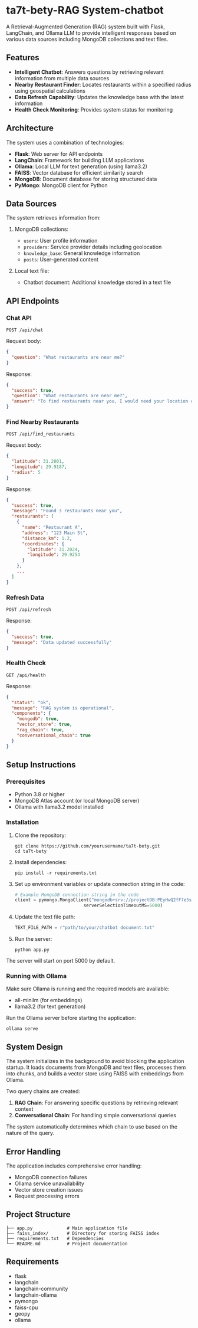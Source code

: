 # ta7t-bety-RAG System-chatbot

A Retrieval-Augmented Generation (RAG) system built with Flask, LangChain, and Ollama LLM to provide intelligent responses based on various data sources including MongoDB collections and text files.

## Features

- **Intelligent Chatbot**: Answers questions by retrieving relevant information from multiple data sources
- **Nearby Restaurant Finder**: Locates restaurants within a specified radius using geospatial calculations
- **Data Refresh Capability**: Updates the knowledge base with the latest information
- **Health Check Monitoring**: Provides system status for monitoring

## Architecture

The system uses a combination of technologies:

- **Flask**: Web server for API endpoints
- **LangChain**: Framework for building LLM applications
- **Ollama**: Local LLM for text generation (using llama3.2)
- **FAISS**: Vector database for efficient similarity search
- **MongoDB**: Document database for storing structured data
- **PyMongo**: MongoDB client for Python

## Data Sources

The system retrieves information from:

1. MongoDB collections:
   - `users`: User profile information
   - `providers`: Service provider details including geolocation
   - `knowledge_base`: General knowledge information
   - `posts`: User-generated content

2. Local text file:
   - Chatbot document: Additional knowledge stored in a text file

## API Endpoints

### Chat API
```
POST /api/chat
```
Request body:
```json
{
  "question": "What restaurants are near me?"
}
```
Response:
```json
{
  "success": true,
  "question": "What restaurants are near me?",
  "answer": "To find restaurants near you, I would need your location coordinates..."
}
```

### Find Nearby Restaurants
```
POST /api/find_restaurants
```
Request body:
```json
{
  "latitude": 31.2001,
  "longitude": 29.9187,
  "radius": 5
}
```
Response:
```json
{
  "success": true,
  "message": "Found 3 restaurants near you",
  "restaurants": [
    {
      "name": "Restaurant A",
      "address": "123 Main St",
      "distance_km": 1.2,
      "coordinates": {
        "latitude": 31.2024,
        "longitude": 29.9254
      }
    },
    ...
  ]
}
```

### Refresh Data
```
POST /api/refresh
```
Response:
```json
{
  "success": true,
  "message": "Data updated successfully"
}
```

### Health Check
```
GET /api/health
```
Response:
```json
{
  "status": "ok",
  "message": "RAG system is operational",
  "components": {
    "mongodb": true,
    "vector_store": true,
    "rag_chain": true,
    "conversational_chain": true
  }
}
```

## Setup Instructions

### Prerequisites

- Python 3.8 or higher
- MongoDB Atlas account (or local MongoDB server)
- Ollama with llama3.2 model installed

### Installation

1. Clone the repository:
   ```
   git clone https://github.com/yourusername/ta7t-bety.git
   cd ta7t-bety
   ```

2. Install dependencies:
   ```
   pip install -r requirements.txt
   ```

3. Set up environment variables or update connection string in the code:
   ```python
   # Example MongoDB connection string in the code
   client = pymongo.MongoClient("mongodb+srv://projectDB:PEyHwQ2fF7e5saEf@cluster0.43hxo.mongodb.net/", 
                             serverSelectionTimeoutMS=5000)
   ```

4. Update the text file path:
   ```python
   TEXT_FILE_PATH = r"path/to/your/chatbot document.txt"
   ```

5. Run the server:
   ```
   python app.py
   ```

The server will start on port 5000 by default.

### Running with Ollama

Make sure Ollama is running and the required models are available:
- all-minilm (for embeddings)
- llama3.2 (for text generation)

Run the Ollama server before starting the application:
```
ollama serve
```

## System Design

The system initializes in the background to avoid blocking the application startup. It loads documents from MongoDB and text files, processes them into chunks, and builds a vector store using FAISS with embeddings from Ollama.

Two query chains are created:
1. **RAG Chain**: For answering specific questions by retrieving relevant context
2. **Conversational Chain**: For handling simple conversational queries

The system automatically determines which chain to use based on the nature of the query.

## Error Handling

The application includes comprehensive error handling:
- MongoDB connection failures
- Ollama service unavailability
- Vector store creation issues
- Request processing errors

## Project Structure

```
├── app.py             # Main application file
├── faiss_index/       # Directory for storing FAISS index
├── requirements.txt   # Dependencies
└── README.md          # Project documentation
```

## Requirements

- flask
- langchain
- langchain-community
- langchain-ollama
- pymongo
- faiss-cpu
- geopy
- ollama
